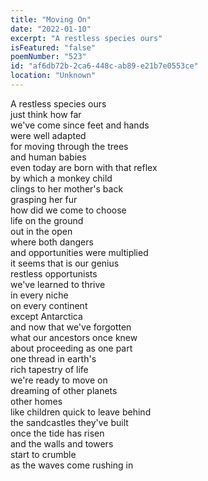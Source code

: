 ```yaml
---
title: "Moving On"
date: "2022-01-10"
excerpt: "A restless species ours"
isFeatured: "false"
poemNumber: "523"
id: "af6db72b-2ca6-448c-ab89-e21b7e0553ce"
location: "Unknown"
---
```


A restless species ours  
just think how far  
we've come since feet and hands  
were well adapted  
for moving through the trees  
and human babies  
even today are born with that reflex  
by which a monkey child  
clings to her mother's back  
grasping her fur  
how did we come to choose  
life on the ground  
out in the open  
where both dangers  
and opportunities were multiplied  
it seems that is our genius  
restless opportunists  
we've learned to thrive  
in every niche  
on every continent  
except Antarctica  
and now that we've forgotten  
what our ancestors once knew  
about proceeding as one part  
one thread in earth's  
rich tapestry of life  
we're ready to move on  
dreaming of other planets  
other homes  
like children quick to leave behind  
the sandcastles they've built  
once the tide has risen  
and the walls and towers  
start to crumble  
as the waves come rushing in
